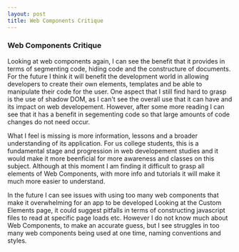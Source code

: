 ```yaml
---
layout: post
title: Web Components Critique
---
```

### Web Components Critique

 Looking at web components again, I can see the benefit that it provides in terms of segmenting code, hiding code and the constructure of documents.
 For the future I think it will benefit the development world in allowing developers to create their own elements, templates and be able to manipulate their code for the user.
 One aspect that I still find hard to grasp is the use of shadow DOM, as I can't see the overall use that it can have and its impact on web developement. However, after some more reading I can see that it has a benefit in segementing code so that large amounts of code changes do not need occur.
 
 What I feel is missing is more information, lessons and a broader understanding of its application. For us college students, this is a fundamental stage and progression in web developement studies and it would make it more beenficial for more awareness and classes on this subject.
 Although at this moment I am finding it difficult to grasp all elements of Web Components, with more info and tutorials it will make it much more easier to understand.
 
 In the future I can see issues with using too many web components that make it overwhelming for an app to be developed Looking at the Custom Elements page, it could suggest pitfalls in terms of constructing javascript files to read at specific page loads etc.
 However I do not know much about Web Components, to make an accurate guess, but I see struggles in too many web components being used at one time, naming conventions and styles.

